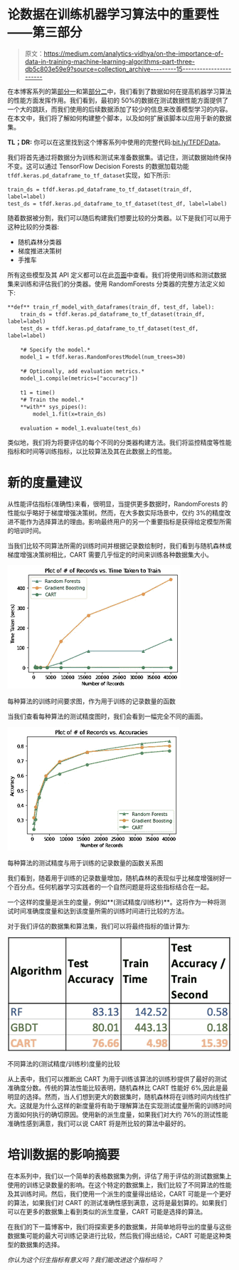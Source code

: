 # 论数据在训练机器学习算法中的重要性——第三部分

> 原文：<https://medium.com/analytics-vidhya/on-the-importance-of-data-in-training-machine-learning-algorithms-part-three-db5c803e59e9?source=collection_archive---------15----------------------->

在本博客系列的第[部分一](https://krtk.medium.com/on-the-importance-of-data-in-training-machine-learning-algorithms-part-one)和第[部分二](/analytics-vidhya/on-the-importance-of-data-in-training-machine-learning-algorithms-part-two-aeb86dba509)中，我们看到了数据如何在提高机器学习算法的性能方面发挥作用。我们看到，最初的 50%的数据在测试数据性能方面提供了一个大的跳跃，而我们使用的后续数据添加了较少的信息来改善模型学习的内容。在本文中，我们将了解如何构建整个脚本，以及如何扩展该脚本以应用于新的数据集。

**TL；DR:** 你可以在这里找到这个博客系列中使用的完整代码:[bit.ly/TFDFData](https://bit.ly/TFDFData)。

我们将首先通过将数据分为训练和测试来准备数据集。请记住，测试数据始终保持不变。这可以通过 TensorFlow Decision Forests 的数据加载功能`tfdf.keras.pd_dataframe_to_tf_dataset`实现，如下所示:

```
train_ds = tfdf.keras.pd_dataframe_to_tf_dataset(train_df, label=label)     
test_ds = tfdf.keras.pd_dataframe_to_tf_dataset(test_df, label=label)
```

随着数据被分割，我们可以随后构建我们想要比较的分类器。以下是我们可以用于这种比较的分类器:

*   随机森林分类器
*   梯度推进决策树
*   手推车

所有这些模型及其 API 定义都可以在此[页面](https://www.tensorflow.org/decision_forests/api_docs/python/tfdf/all_symbols)中查看。我们将使用训练和测试数据集来训练和评估我们的分类器。使用 RandomForests 分类器的完整方法定义如下:

```
**def** train_rf_model_with_dataframes(train_df, test_df, label):
    train_ds = tfdf.keras.pd_dataframe_to_tf_dataset(train_df, label=label)
    test_ds = tfdf.keras.pd_dataframe_to_tf_dataset(test_df, label=label)

    *# Specify the model.*
    model_1 = tfdf.keras.RandomForestModel(num_trees=30)

    *# Optionally, add evaluation metrics.*
    model_1.compile(metrics=["accuracy"])

    t1 = time()
    *# Train the model.*
    **with** sys_pipes():
        model_1.fit(x=train_ds)

    evaluation = model_1.evaluate(test_ds)
```

类似地，我们将为将要评估的每个不同的分类器构建方法。我们将监控精度等性能指标和时间等训练指标，以比较算法及其在此数据上的性能。

# 新的度量建议

从性能评估指标(准确性)来看，很明显，当提供更多数据时，RandomForests 的性能似乎略好于梯度增强决策树。然而，在大多数实际场景中，仅约 3%的精度改进不能作为选择算法的理由。影响最终用户的另一个重要指标是获得给定模型所需的培训时间。

当我们比较不同算法所需的训练时间并根据记录数绘制时，我们看到与随机森林或梯度增强决策树相比，CART 需要几乎恒定的时间来训练各种数据集大小。

![](img/51fb52a5ce809fef97494787dafb10fb.png)

每种算法的训练时间要求图，作为用于训练的记录数量的函数

当我们查看每种算法的测试精度图时，我们会看到一幅完全不同的画面。

![](img/fe80b3a022bbfa0aad8ca96adbfd5a9a.png)

每种算法的测试精度与用于训练的记录数量的函数关系图

我们看到，随着用于训练的记录数量增加，随机森林的表现似乎比梯度增强树好一个百分点。任何机器学习实践者的一个自然问题是将这些指标结合在一起。

一个这样的度量是派生的度量，例如**(测试精度/训练秒)**。这将作为一种将测试时间准确度度量和达到该度量所需的训练时间进行比较的方法。

对于我们评估的数据集和算法集，我们可以将最终指标的值计算为:

![](img/b2b273b74db96ee3b1222b5fec52f5b6.png)

不同算法的(测试精度/训练秒)度量的比较

从上表中，我们可以推断出 CART 为用于训练该算法的训练秒提供了最好的测试准确度分数。传统的算法性能比较表明，随机森林比 CART 性能好 6%,因此是最明显的选择。然而，当人们想到更大的数据集时，随机森林将在训练时间内线性扩大。这就是为什么这样的新度量将有助于理解算法在实现测试度量所需的训练时间方面如何执行的确切原因。使用新的派生度量，如果我们对大约 76%的测试性能准确性感到满意，我们可以说 CART 将是所比较的算法中最好的。

# 培训数据的影响摘要

在本系列中，我们以一个简单的表格数据集为例，评估了用于评估的测试数据集上使用的训练记录数量的影响。在这个特定的数据集上，我们比较了不同算法的性能及其训练时间。然后，我们使用一个派生的度量得出结论，CART 可能是一个更好的算法，如果我们对 CART 的测试准确性感到满意，这将是最划算的。如果我们可以在更多的数据集上看到类似的派生度量，CART 可能是选择的算法。

在我们的下一篇博客中，我们将探索更多的数据集，并简单地将导出的度量与这些数据集可能的最大可训练记录进行比较，然后我们得出结论，CART 可能是这种类型的数据集的选择。

*你认为这个衍生指标有意义吗？我们能改进这个指标吗？*